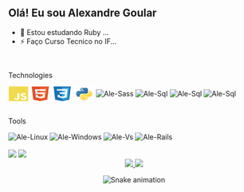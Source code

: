 ## Olá! Eu sou Alexandre Goular

- 🌱 Estou estudando Ruby  ...
- ⚡ Faço Curso Tecnico no IF...


<div style="display: inline_block"><br>
  <p>Technologies</p>
  <img align="center" alt="Ale-Js" height="30" width="40" src="https://raw.githubusercontent.com/devicons/devicon/master/icons/javascript/javascript-plain.svg">
  <img align="center" alt="Ale-HTML" height="30" width="40" src="https://raw.githubusercontent.com/devicons/devicon/master/icons/html5/html5-original.svg">
  <img align="center" alt="Ale-CSS" height="30" width="40" src="https://raw.githubusercontent.com/devicons/devicon/master/icons/css3/css3-original.svg">
  <img align="center" alt="Ale-Python" height="30" width="40" src="https://raw.githubusercontent.com/devicons/devicon/master/icons/python/python-original.svg">
  <img align="center" alt="Ale-Sass" height="30" width="40"  src="https://cdn.jsdelivr.net/gh/devicons/devicon/icons/sass/sass-original.svg" />
  <img align="center" alt="Ale-Sql" height="30" width="40"  src="https://cdn.jsdelivr.net/gh/devicons/devicon/icons/mysql/mysql-original.svg" />
<img align="center" alt="Ale-Sql" height="30" width="40" src="https://cdn.jsdelivr.net/gh/devicons/devicon/icons/ruby/ruby-original.svg"/>
  <img align="center" alt="Ale-Sql" height="30" width="40" src="https://cdn.jsdelivr.net/gh/devicons/devicon/icons/postgresql/postgresql-original.svg">
</div>

  <div style="display: inline_block"><br>
    <p>Tools</p>
    <img align="center" alt="Ale-Linux" height="30" width="40" src="https://cdn.jsdelivr.net/gh/devicons/devicon/icons/linux/linux-original.svg">
    <img align="center" alt="Ale-Windows" height="30" width="40" src="https://cdn.jsdelivr.net/gh/devicons/devicon/icons/windows8/windows8-original.svg">
    <img align="center" alt="Ale-Vs" height="30" width="40"  src="https://cdn.jsdelivr.net/gh/devicons/devicon/icons/vscode/vscode-original.svg">
    <img align="center" alt="Ale-Rails" height="30" width="40" src="https://cdn.jsdelivr.net/gh/devicons/devicon/icons/rails/rails-plain-wordmark.svg">
  </div>
 
<div><br>
  <a href="https://instagram.com/aledev__" target="_blank"><img src="https://img.shields.io/badge/-Instagram-%23E4405F?style=for-the-badge&logo=instagram&logoColor=white" target="_blank"></a>
  <a href = "mailto:Xandeaugustogoulart@gmail.com"><img src="https://img.shields.io/badge/-Gmail-%23333?style=for-the-badge&logo=gmail&logoColor=white" target="_blank"></a>
</div>

<div align="center">
  <a href="https://github.com/AlexandreGoular">
    <img height="150em" src="https://github-readme-stats.vercel.app/api?username=AlexandreGoular&count_private=true&include_all_commits=true&show_icons=true&theme=dracula&hide_border=false&show_owner=true"/>
    <img height="150em" src="https://github-readme-stats.vercel.app/api/top-langs/?username=AlexandreGoular&theme=dracula&hide_border=false&&layout=compact"/>
  </a>
</div>

<div align="center">

  ![Snake animation](https://github.com/danielbped/danielbped/blob/output/github-contribution-grid-snake.svg)
  
</div>

